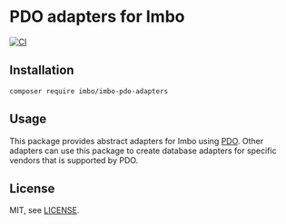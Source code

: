 # PDO adapters for Imbo

[![CI](https://github.com/imbo/imbo-pdo-adapters/workflows/CI/badge.svg)](https://github.com/imbo/imbo-pdo-adapters/actions?query=workflow%3ACI)

## Installation

    composer require imbo/imbo-pdo-adapters

## Usage

This package provides abstract adapters for Imbo using [PDO](https://www.php.net/pdo). Other adapters can use this package to create database adapters for specific vendors that is supported by PDO.

## License

MIT, see [LICENSE](LICENSE).
